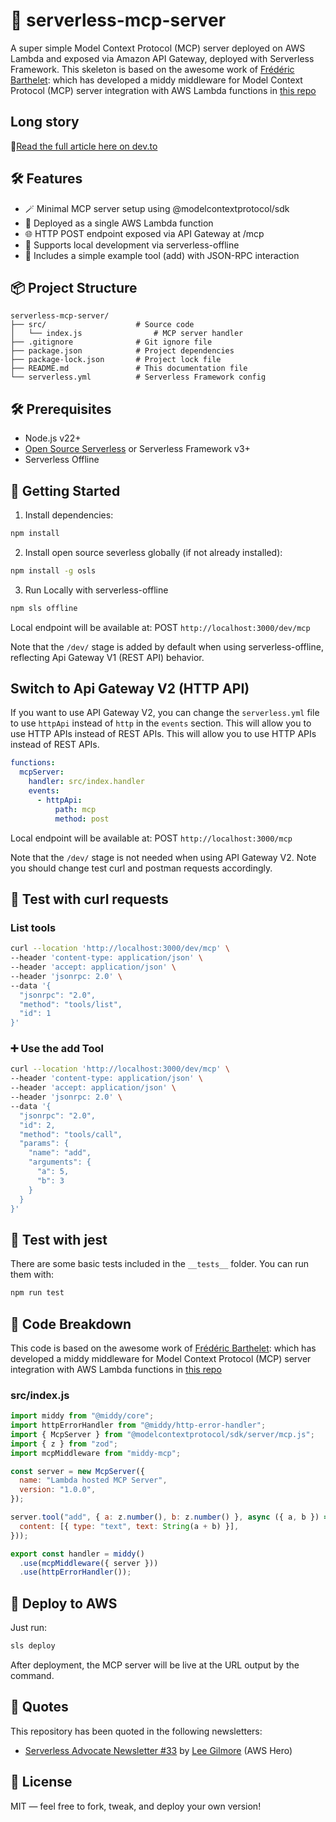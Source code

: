 # 🧠 serverless-mcp-server
A super simple Model Context Protocol (MCP) server deployed on AWS Lambda and exposed via Amazon API Gateway, deployed with Serverless Framework.
This skeleton is based on the awesome work of [Frédéric Barthelet](https://github.com/fredericbarthelet): which has developed a middy middleware for Model Context Protocol (MCP) server integration with AWS Lambda functions in [this repo](https://github.com/fredericbarthelet/middy-mcp)

## Long story
📖[Read the full article here on dev.to](https://dev.to/aws-builders/deploy-a-minimal-mcp-server-on-aws-lambda-with-serverless-framework-3e42)

## 🛠 Features
- 🪄 Minimal MCP server setup using @modelcontextprotocol/sdk
- 🚀 Deployed as a single AWS Lambda function
- 🌐 HTTP POST endpoint exposed via API Gateway at /mcp
- 🔄 Supports local development via serverless-offline
- 🧪 Includes a simple example tool (add) with JSON-RPC interaction

## 📦 Project Structure
```
serverless-mcp-server/
├── src/                    # Source code
│   └── index.js                # MCP server handler
├── .gitignore              # Git ignore file
├── package.json            # Project dependencies
├── package-lock.json       # Project lock file
├── README.md               # This documentation file
└── serverless.yml          # Serverless Framework config
```

## 🛠 Prerequisites
- Node.js v22+ 
- [Open Source Serverless](https://github.com/oss-serverless/serverless) or Serverless Framework v3+
- Serverless Offline

## 🚀 Getting Started

1. Install dependencies:
```bash
npm install
```

2. Install open source severless globally (if not already installed):
```bash
npm install -g osls
```

3. Run Locally with serverless-offline
```bash
npm sls offline
```

Local endpoint will be available at:
POST `http://localhost:3000/dev/mcp`

Note that the `/dev/` stage is added by default when using serverless-offline, reflecting Api Gateway V1 (REST API) behavior.

## Switch to Api Gateway V2 (HTTP API)
If you want to use API Gateway V2, you can change the `serverless.yml` file to use `httpApi` instead of `http` in the `events` section. This will allow you to use HTTP APIs instead of REST APIs.
This will allow you to use HTTP APIs instead of REST APIs.

```yaml
functions:
  mcpServer:
    handler: src/index.handler
    events:
      - httpApi:
          path: mcp
          method: post
```

Local endpoint will be available at:
POST `http://localhost:3000/mcp`

Note that the `/dev/` stage is not needed when using API Gateway V2.
Note you should change test curl and postman requests accordingly.

## 🧪 Test with curl requests

### List tools
```bash
curl --location 'http://localhost:3000/dev/mcp' \
--header 'content-type: application/json' \
--header 'accept: application/json' \
--header 'jsonrpc: 2.0' \
--data '{
  "jsonrpc": "2.0",
  "method": "tools/list",
  "id": 1
}'
```

### ➕ Use the add Tool
```bash
curl --location 'http://localhost:3000/dev/mcp' \
--header 'content-type: application/json' \
--header 'accept: application/json' \
--header 'jsonrpc: 2.0' \
--data '{
  "jsonrpc": "2.0",
  "id": 2,
  "method": "tools/call",
  "params": {
    "name": "add",
    "arguments": {
      "a": 5,
      "b": 3
    }
  }
}'
```

## 🧪 Test with jest

There are some basic tests included in the `__tests__` folder. You can run them with:

```bash
npm run test
```

## 🧬 Code Breakdown
This code is based on the awesome work of [Frédéric Barthelet](https://github.com/fredericbarthelet): which has developed a middy middleware for Model Context Protocol (MCP) server integration with AWS Lambda functions in [this repo](https://github.com/fredericbarthelet/middy-mcp)

### src/index.js
```javascript
import middy from "@middy/core";
import httpErrorHandler from "@middy/http-error-handler";
import { McpServer } from "@modelcontextprotocol/sdk/server/mcp.js";
import { z } from "zod";
import mcpMiddleware from "middy-mcp";

const server = new McpServer({
  name: "Lambda hosted MCP Server",
  version: "1.0.0",
});

server.tool("add", { a: z.number(), b: z.number() }, async ({ a, b }) => ({
  content: [{ type: "text", text: String(a + b) }],
}));

export const handler = middy()
  .use(mcpMiddleware({ server }))
  .use(httpErrorHandler());
```

## 📡 Deploy to AWS

Just run:

```bash
sls deploy
```
After deployment, the MCP server will be live at the URL output by the command.

## 🔖 Quotes
This repository has been quoted in the following newsletters:
- [Serverless Advocate Newsletter #33](https://serverlessadvocate.substack.com/p/33-resilient-solutions?r=rad0z&utm_campaign=post&utm_medium=web&triedRedirect=true) by [Lee Gilmore](https://www.linkedin.com/in/lee-james-gilmore/) (AWS Hero)

## 📘 License
MIT — feel free to fork, tweak, and deploy your own version!

